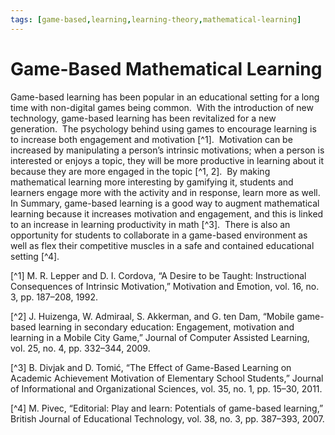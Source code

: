 ```yaml
---
tags: [game-based,learning,learning-theory,mathematical-learning]
---
```


# Game-Based Mathematical Learning

Game-based learning has been popular in an educational setting for a long time with non-digital games being common.  With the introduction of new technology, game-based learning has been revitalized for a new generation.  The psychology behind using games to encourage learning is to increase both engagement and motivation [^1].  Motivation can be increased by manipulating a person’s intrinsic motivations; when a person is interested or enjoys a topic, they will be more productive in learning about it because they are more engaged in the topic [^1, 2].  By making mathematical learning more interesting by gamifying it, students and learners engage more with the activity and in response, learn more as well.  In Summary, game-based learning is a good way to augment mathematical learning because it increases motivation and engagement, and this is linked to an increase in learning productivity in math [^3].  There is also an opportunity for students to collaborate in a game-based environment as well as flex their competitive muscles in a safe and contained educational setting [^4].

[^1] M. R. Lepper and D. I. Cordova, “A Desire to be Taught: Instructional Consequences of Intrinsic Motivation,” Motivation and Emotion, vol. 16, no. 3, pp. 187–208, 1992.

[^2] J. Huizenga, W. Admiraal, S. Akkerman, and G. ten Dam, “Mobile game-based learning in secondary education: Engagement, motivation and learning in a Mobile City Game,” Journal of Computer Assisted Learning, vol. 25, no. 4, pp. 332–344, 2009.

[^3] B. Divjak and D. Tomić, “The Effect of Game-Based Learning on Academic Achievement Motivation of Elementary School Students,” Journal of Informational and Organizational Sciences, vol. 35, no. 1, pp. 15–30, 2011.

[^4] M. Pivec, “Editorial: Play and learn: Potentials of game-based learning,” British Journal of Educational Technology, vol. 38, no. 3, pp. 387–393, 2007.